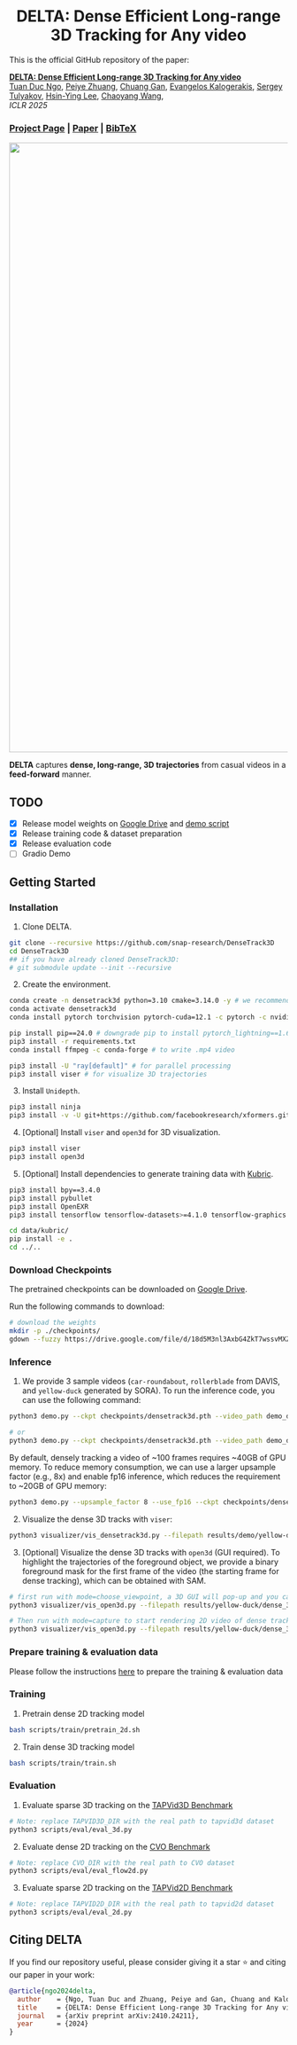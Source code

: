 <h1 align="center">
  DELTA: Dense Efficient Long-range 3D Tracking for Any video
</h1>

This is the official GitHub repository of the paper:

**[DELTA: Dense Efficient Long-range 3D Tracking for Any video](https://snap-research.github.io/DELTA/)**
</br>
[Tuan Duc Ngo](https://ngoductuanlhp.github.io/),
[Peiye Zhuang](https://payeah.net/),
[Chuang Gan](https://people.csail.mit.edu/ganchuang/),
[Evangelos Kalogerakis](https://kalo-ai.github.io/),
[Sergey Tulyakov](http://www.stulyakov.com/),
[Hsin-Ying Lee](http://hsinyinglee.com/),
[Chaoyang Wang](https://mightychaos.github.io/),
</br>
*ICLR 2025*

### [Project Page](https://snap-research.github.io/DELTA/) | [Paper](https://arxiv.org/abs/2410.24211) | [BibTeX](#citing-delta)


<img width="1100" src="./assets/teaser.png" />

**DELTA** captures **dense, long-range, 3D trajectories** from casual videos in a **feed-forward** manner.


## TODO
- [x] Release model weights on [Google Drive](https://drive.google.com/file/d/18d5M3nl3AxbG4ZkT7wssvMXZXbmXrnjz/view?usp=sharing) and [demo script](demo.py)
- [x] Release training code & dataset preparation
- [x] Release evaluation code
- [ ] Gradio Demo

## Getting Started

### Installation

1. Clone DELTA.
```bash
git clone --recursive https://github.com/snap-research/DenseTrack3D
cd DenseTrack3D
## if you have already cloned DenseTrack3D:
# git submodule update --init --recursive
```

2. Create the environment.
```bash
conda create -n densetrack3d python=3.10 cmake=3.14.0 -y # we recommend using python<=3.10
conda activate densetrack3d 
conda install pytorch torchvision pytorch-cuda=12.1 -c pytorch -c nvidia -y  # use the correct version of cuda for your system

pip install pip==24.0 # downgrade pip to install pytorch_lightning==1.6.0
pip3 install -r requirements.txt
conda install ffmpeg -c conda-forge # to write .mp4 video

pip3 install -U "ray[default]" # for parallel processing
pip3 install viser # for visualize 3D trajectories
```

3. Install `Unidepth`.
```bash
pip3 install ninja
pip3 install -v -U git+https://github.com/facebookresearch/xformers.git@v0.0.24 # Unidepth requires xformers==0.0.2
```

4. [Optional] Install `viser` and `open3d` for 3D visualization.

```bash
pip3 install viser
pip3 install open3d
```

5. [Optional] Install dependencies to generate training data with [Kubric](https://github.com/google-research/kubric).

```bash
pip3 install bpy==3.4.0
pip3 install pybullet
pip3 install OpenEXR
pip3 install tensorflow tensorflow-datasets>=4.1.0 tensorflow-graphics

cd data/kubric/
pip install -e .
cd ../..
```


### Download Checkpoints

The pretrained checkpoints can be downloaded on [Google Drive](https://drive.google.com/file/d/18d5M3nl3AxbG4ZkT7wssvMXZXbmXrnjz/view?usp=sharing).


Run the following commands to download:
```bash
# download the weights
mkdir -p ./checkpoints/
gdown --fuzzy https://drive.google.com/file/d/18d5M3nl3AxbG4ZkT7wssvMXZXbmXrnjz/view?usp=sharing -O ./checkpoints/
```


### Inference

1. We provide 3 sample videos (`car-roundabout`, `rollerblade` from DAVIS, and `yellow-duck` generated by SORA). To run the inference code, you can use the following command:

```bash
python3 demo.py --ckpt checkpoints/densetrack3d.pth --video_path demo_data/yellow-duck --output_path results/demo # run with Unidepth

# or
python3 demo.py --ckpt checkpoints/densetrack3d.pth --video_path demo_data/yellow-duck --output_path results/demo --use_depthcrafter # run with DepthCrafter
```

By default, densely tracking a video of ~100 frames requires ~40GB of GPU memory. To reduce memory consumption, we can use a larger upsample factor (e.g., 8x) and enable fp16 inference, which reduces the requirement to ~20GB of GPU memory:

```bash
python3 demo.py --upsample_factor 8 --use_fp16 --ckpt checkpoints/densetrack3d.pth --video_path demo_data/yellow-duck --output_path results/demo
```

2. Visualize the dense 3D tracks with `viser`:

```bash
python3 visualizer/vis_densetrack3d.py --filepath results/demo/yellow-duck/dense_3d_track.pkl
```

3. [Optional] Visualize the dense 3D tracks with `open3d` (GUI required). To highlight the trajectories of the foreground object, we provide a binary foreground mask for the first frame of the video (the starting frame for dense tracking), which can be obtained with SAM.

```bash
# first run with mode=choose_viewpoint, a 3D GUI will pop-up and you can select the proper viewpoint to capture. Press "S" to save the viewpoint and exit.
python3 visualizer/vis_open3d.py --filepath results/yellow-duck/dense_3d_track.pkl --fg_mask_path demo_data/yellow-duck/yellow-duck_mask.png --video_name yellow-duck --mode choose_viewpoint

# Then run with mode=capture to start rendering 2D video of dense tracking
python3 visualizer/vis_open3d.py --filepath results/yellow-duck/dense_3d_track.pkl --fg_mask_path demo_data/yellow-duck/yellow-duck_mask.png --video_name yellow-duck --mode capture
```

### Prepare training & evaluation data
Please follow the instructions [here](data/DATA_PREPARATION.md) to prepare the training & evaluation data

### Training

1. Pretrain dense 2D tracking model

```bash
bash scripts/train/pretrain_2d.sh
```

2. Train dense 3D tracking model

```bash
bash scripts/train/train.sh
```

### Evaluation 

1. Evaluate sparse 3D tracking on the [TAPVid3D Benchmark](https://tapvid3d.github.io/)

```bash
# Note: replace TAPVID3D_DIR with the real path to tapvid3d dataset
python3 scripts/eval/eval_3d.py
```

2. Evaluate dense 2D tracking on the [CVO Benchmark](https://16lemoing.github.io/dot/)

```bash
# Note: replace CVO_DIR with the real path to CVO dataset
python3 scripts/eval/eval_flow2d.py
```

3. Evaluate sparse 2D tracking on the [TAPVid2D Benchmark](https://tapvid.github.io/)

```bash
# Note: replace TAPVID2D_DIR with the real path to tapvid2d dataset
python3 scripts/eval/eval_2d.py
```



## Citing DELTA

If you find our repository useful, please consider giving it a star ⭐ and citing our paper in your work:

```bibtex
@article{ngo2024delta,
  author    = {Ngo, Tuan Duc and Zhuang, Peiye and Gan, Chuang and Kalogerakis, Evangelos and Tulyakov, Sergey and Lee, Hsin-Ying and Wang, Chaoyang},
  title     = {DELTA: Dense Efficient Long-range 3D Tracking for Any video},
  journal   = {arXiv preprint arXiv:2410.24211},
  year      = {2024}
}
```
